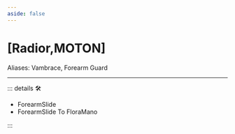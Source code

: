 ```yaml
---
aside: false
---
```

# <py>[<labor>Radior</labor>,<motor>MOTON</motor>]</py>

Aliases: Vambrace, Forearm Guard

---

<!-- =================================================== -->
<!-- =================================================== -->
<!-- =================================================== -->
<!-- =================================================== -->
<!-- =================================================== -->
::: details 🛠

- ForearmSlide
- ForearmSlide To FloraMano

:::
